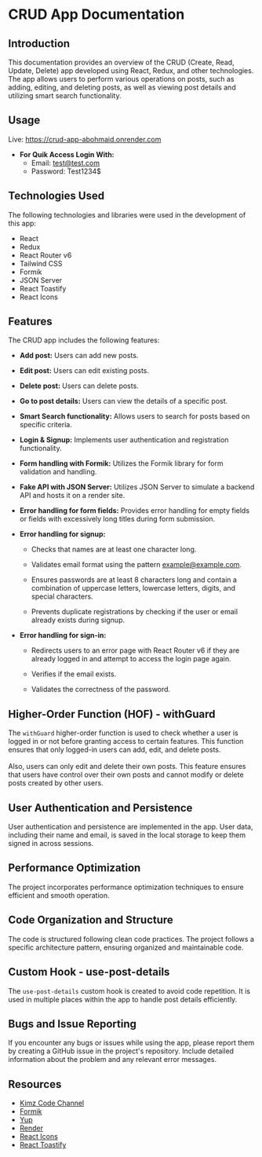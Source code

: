 # CRUD App Documentation

## Introduction

This documentation provides an overview of the CRUD (Create, Read, Update, Delete) app developed using React, Redux, and other technologies. The app allows users to perform various operations on posts, such as adding, editing, and deleting posts, as well as viewing post details and utilizing smart search functionality.

## Usage
Live: https://crud-app-abohmaid.onrender.com

- **For Quik Access Login With:**
  - Email: test@test.com
  - Password: Test1234$

## Technologies Used

The following technologies and libraries were used in the development of this app:

- React
- Redux
- React Router v6
- Tailwind CSS
- Formik
- JSON Server
- React Toastify
- React Icons

## Features

The CRUD app includes the following features:

- **Add post:** Users can add new posts.
  
- **Edit post:** Users can edit existing posts.
  
- **Delete post:** Users can delete posts.
  
- **Go to post details:** Users can view the details of a specific post.
  
- **Smart Search functionality:** Allows users to search for posts based on specific criteria.
  
- **Login & Signup:** Implements user authentication and registration functionality.
  
- **Form handling with Formik:** Utilizes the Formik library for form validation and handling.
  
- **Fake API with JSON Server:** Utilizes JSON Server to simulate a backend API and hosts it on a render site.
  
- **Error handling for form fields:** Provides error handling for empty fields or fields with excessively long titles during form submission.
  
- **Error handling for signup:**
  - Checks that names are at least one character long.
    
  - Validates email format using the pattern example@example.com.
    
  - Ensures passwords are at least 8 characters long and contain a combination of uppercase letters, lowercase letters, digits, and special characters.
    
  - Prevents duplicate registrations by checking if the user or email already exists during signup.
    
- **Error handling for sign-in:**
  - Redirects users to an error page with React Router v6 if they are already logged in and attempt to access the login page again.
    
  - Verifies if the email exists.
    
  - Validates the correctness of the password.

## Higher-Order Function (HOF) - withGuard

The `withGuard` higher-order function is used to check whether a user is logged in or not before granting access to certain features. This function ensures that only logged-in users can add, edit, and delete posts.
<br><br>
Also, users can only edit and delete their own posts. This feature ensures that users have control over their own posts and cannot modify or delete posts created by other users.

## User Authentication and Persistence

User authentication and persistence are implemented in the app. User data, including their name and email, is saved in the local storage to keep them signed in across sessions.

## Performance Optimization

The project incorporates performance optimization techniques to ensure efficient and smooth operation.

## Code Organization and Structure

The code is structured following clean code practices. The project follows a specific architecture pattern, ensuring organized and maintainable code.

## Custom Hook - use-post-details

The `use-post-details` custom hook is created to avoid code repetition. It is used in multiple places within the app to handle post details efficiently.

## Bugs and Issue Reporting

If you encounter any bugs or issues while using the app, please report them by creating a GitHub issue in the project's repository. Include detailed information about the problem and any relevant error messages.

## Resources
- [Kimz Code Channel](https://www.youtube.com/@kimzcodes)
- [Formik](https://formik.org/)
- [Yup](https://github.com/jquense/yup)
- [Render](https://render.com/)
- [React Icons](https://react-icons.github.io/react-icons/)
- [React Toastify](https://www.npmjs.com/package/react-toastify)
